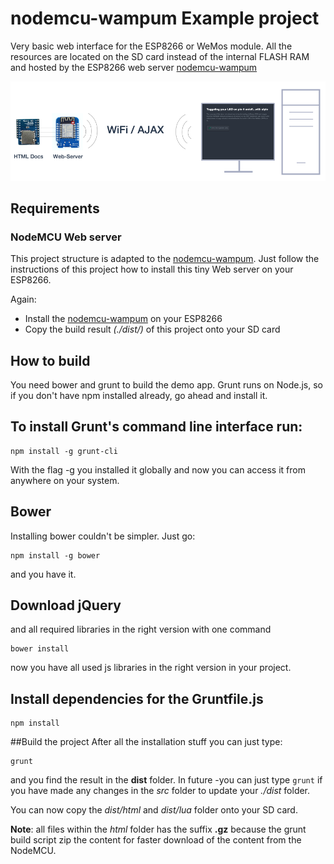 # nodemcu-wampum Example project

Very basic web interface for the ESP8266 or WeMos module.
All the resources are located on the SD card instead of the internal FLASH RAM and hosted
by the ESP8266 web server [nodemcu-wampum](https://github.com/freegroup/nodemcu-wampum)


![WebServer](/teaser.png?raw=true "ESP8266 as full web server")


## Requirements

### NodeMCU Web server
This project structure is adapted to the [nodemcu-wampum](https://github.com/freegroup/nodemcu-wampum).
Just follow the instructions of this project how to install this tiny Web server on your ESP8266.

Again:
 - Install the [nodemcu-wampum](https://github.com/freegroup/nodemcu-wampum) on your ESP8266
 - Copy the build result *(./dist/)* of this project onto your SD card


## How to build

You need bower and grunt to build the demo app.
Grunt runs on Node.js, so if you don't have npm installed already, go ahead and install it.

## To install Grunt's command line interface run:

```
npm install -g grunt-cli
```

With the flag -g you installed it globally and now you can access it from anywhere on your system.

## Bower
Installing bower couldn't be simpler. Just go:
```
npm install -g bower
```
and you have it.

## Download jQuery
and all required libraries in the right version with one command

```
bower install
```
now you have all used js libraries in the right version in your project.


## Install dependencies for the Gruntfile.js
```
npm install
```

##Build the project
After all the installation stuff you can just type:
```
grunt
```
and you find the result in the **dist** folder. In future -you can just type `grunt` if you
have made any changes in the *src* folder to update your *./dist* folder.

You can now copy the *dist/html* and *dist/lua* folder onto your SD card.

**Note**: all files within the *html* folder has the suffix **.gz** because the
grunt build script zip the content for faster download of the content from the NodeMCU.

